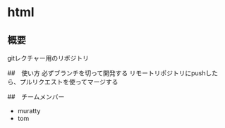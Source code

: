 # html


## 概要
gitレクチャー用のリポジトリ

##　使い方
必ずブランチを切って開発する
リモートリポジトリにpushしたら、プルリクエストを使ってマージする

##　チームメンバー
* muratty
* tom